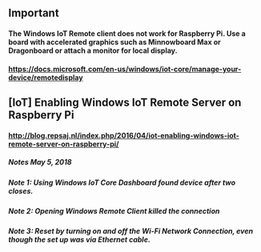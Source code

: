## Important
#### The Windows IoT Remote client does not work for Raspberry Pi. Use a board with accelerated graphics such as Minnowboard Max or Dragonboard or attach a monitor for local display.
#### https://docs.microsoft.com/en-us/windows/iot-core/manage-your-device/remotedisplay
## [IoT] Enabling Windows IoT Remote Server on Raspberry Pi
#### http://blog.repsaj.nl/index.php/2016/04/iot-enabling-windows-iot-remote-server-on-raspberry-pi/
##### Notes May 5, 2018
##### Note 1:  Using Windows IoT Core Dashboard found device after two closes.
##### Note 2: Opening Windows Remote Client killed the connection
##### Note 3: Reset by turning on and off the Wi-Fi Network Connection, even though the set up was via Ethernet cable.
